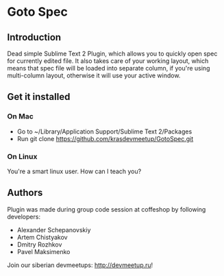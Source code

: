 # Goto Spec #

## Introduction ##

Dead simple Sublime Text 2 Plugin, which allows you to quickly open spec for currently edited file. It also takes care of your working layout, which means that spec file will be loaded into separate column, if you're using multi-column layout, otherwise it will use your active window.

## Get it installed ##

### On Mac ###

 * Go to ~/Library/Application Support/Sublime Text 2/Packages
 * Run git clone https://github.com/krasdevmeetup/GotoSpec.git

### On Linux ###

 You're a smart linux user. How can I teach you?

## Authors ##

Plugin was made during group code session at coffeshop by following developers:

 * Alexander Schepanovskiy
 * Artem Chistyakov
 * Dmitry Rozhkov
 * Pavel Maksimenko

Join our siberian devmeetups: http://devmeetup.ru!
